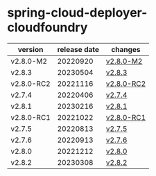 # spring-cloud-deployer-cloudfoundry	


|version|release date|changes|
|---|---|---|
|v2.8.0-M2|20220920|[v2.8.0-M2](./v2.8.0-M2-20220920.md)|
|v2.8.3|20230504|[v2.8.3](./v2.8.3-20230504.md)|
|v2.8.0-RC2|20221116|[v2.8.0-RC2](./v2.8.0-RC2-20221116.md)|
|v2.7.4|20220406|[v2.7.4](./v2.7.4-20220406.md)|
|v2.8.1|20230216|[v2.8.1](./v2.8.1-20230216.md)|
|v2.8.0-RC1|20221022|[v2.8.0-RC1](./v2.8.0-RC1-20221022.md)|
|v2.7.5|20220813|[v2.7.5](./v2.7.5-20220813.md)|
|v2.7.6|20220913|[v2.7.6](./v2.7.6-20220913.md)|
|v2.8.0|20221212|[v2.8.0](./v2.8.0-20221212.md)|
|v2.8.2|20230308|[v2.8.2](./v2.8.2-20230308.md)|
